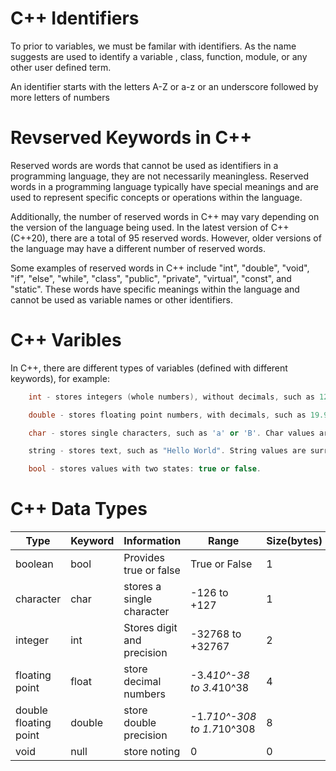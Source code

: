 # C++ Identifiers 
 To prior to variables, we must be familar with identifiers. As the name suggests are used to identify a variable , class, function, module, or any other user           defined term.

 An identifier starts with the letters A-Z or a-z or an underscore followed by more letters of numbers



# Revserved Keywords in C++
Reserved words are words that cannot be used as identifiers in a programming language, they are not necessarily meaningless. Reserved words in a programming language typically have special meanings and are used to represent specific concepts or operations within the language.

Additionally, the number of reserved words in C++ may vary depending on the version of the language being used. In the latest version of C++ (C++20), there are a total of 95 reserved words. However, older versions of the language may have a different number of reserved words.

Some examples of reserved words in C++ include "int", "double", "void", "if", "else", "while", "class", "public", "private", "virtual", "const", and "static". These words have specific meanings within the language and cannot be used as variable names or other identifiers.



# C++ Varibles  
In C++, there are different types of variables (defined with different keywords), for example:

``` c++ 
    int - stores integers (whole numbers), without decimals, such as 123 or -123.
```
``` c++ 
    double - stores floating point numbers, with decimals, such as 19.99 or -19.99 .
```
``` c++ 
    char - stores single characters, such as 'a' or 'B'. Char values are surrounded by single quotes
```    
``` c++     
    string - stores text, such as "Hello World". String values are surrounded by double quotes.
```
``` c++ 
    bool - stores values with two states: true or false.
```
 

# C++ Data Types

| Type | Keyword | Information | Range | Size(bytes) |
| --- | --- | --- | --- | --- |
| boolean | bool | Provides true or false | True or False | 1  |
| character | char | stores a single character | -126 to +127 | 1 |
| integer | int | Stores digit and precision | -32768 to +32767 | 2 |
| floating point | float | store decimal numbers  | -3.4*10^-38 to 3.4*10^38  | 4 |
| double floating point | double | store double precision | -1.7*10^-308 to 1.7*10^308  | 8 |
| void  | null | store noting  | 0 | 0 |











